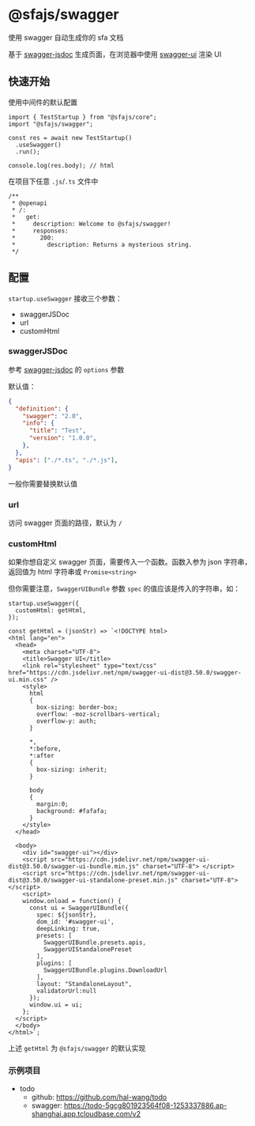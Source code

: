 # @sfajs/swagger

使用 swagger 自动生成你的 sfa 文档

基于 [swagger-jsdoc](https://github.com/Surnet/swagger-jsdoc) 生成页面，在浏览器中使用 [swagger-ui](https://github.com/swagger-api/swagger-ui) 渲染 UI

## 快速开始

使用中间件的默认配置

```TS
import { TestStartup } from "@sfajs/core";
import "@sfajs/swagger";

const res = await new TestStartup()
  .useSwagger()
  .run();

console.log(res.body); // html
```

在项目下任意 `.js`/`.ts` 文件中

```TS
/**
 * @openapi
 * /:
 *   get:
 *     description: Welcome to @sfajs/swagger!
 *     responses:
 *       200:
 *         description: Returns a mysterious string.
 */
```

## 配置

`startup.useSwagger` 接收三个参数：

- swaggerJSDoc
- url
- customHtml

### swaggerJSDoc

参考 [swagger-jsdoc](https://github.com/Surnet/swagger-jsdoc) 的 `options` 参数

默认值：

```JSON
{
  "definition": {
    "swagger": "2.0",
    "info": {
      "title": "Test",
      "version": "1.0.0",
    },
  },
  "apis": ["./*.ts", "./*.js"],
}
```

一般你需要替换默认值

### url

访问 swagger 页面的路径，默认为 `/`

### customHtml

如果你想自定义 swagger 页面，需要传入一个函数。函数入参为 json 字符串，返回值为 html 字符串或 `Promise<string>`

但你需要注意，`SwaggerUIBundle` 参数 `spec` 的值应该是传入的字符串，如：

```TS
startup.useSwagger({
  customHtml: getHtml,
});

const getHtml = (jsonStr) => `<!DOCTYPE html>
<html lang="en">
  <head>
    <meta charset="UTF-8">
    <title>Swagger UI</title>
    <link rel="stylesheet" type="text/css" href="https://cdn.jsdelivr.net/npm/swagger-ui-dist@3.50.0/swagger-ui.min.css" />
    <style>
      html
      {
        box-sizing: border-box;
        overflow: -moz-scrollbars-vertical;
        overflow-y: auth;
      }

      *,
      *:before,
      *:after
      {
        box-sizing: inherit;
      }

      body
      {
        margin:0;
        background: #fafafa;
      }
    </style>
  </head>

  <body>
    <div id="swagger-ui"></div>
    <script src="https://cdn.jsdelivr.net/npm/swagger-ui-dist@3.50.0/swagger-ui-bundle.min.js" charset="UTF-8"> </script>
    <script src="https://cdn.jsdelivr.net/npm/swagger-ui-dist@3.50.0/swagger-ui-standalone-preset.min.js" charset="UTF-8"> </script>
    <script>
    window.onload = function() {
      const ui = SwaggerUIBundle({
        spec: ${jsonStr},
        dom_id: '#swagger-ui',
        deepLinking: true,
        presets: [
          SwaggerUIBundle.presets.apis,
          SwaggerUIStandalonePreset
        ],
        plugins: [
          SwaggerUIBundle.plugins.DownloadUrl
        ],
        layout: "StandaloneLayout",
        validatorUrl:null
      });
      window.ui = ui;
    };
  </script>
  </body>
</html>`;
```

上述 `getHtml` 为 `@sfajs/swagger` 的默认实现

### 示例项目

- todo
   - github: https://github.com/hal-wang/todo
   - swagger: https://todo-5gcg801923564f08-1253337886.ap-shanghai.app.tcloudbase.com/v2